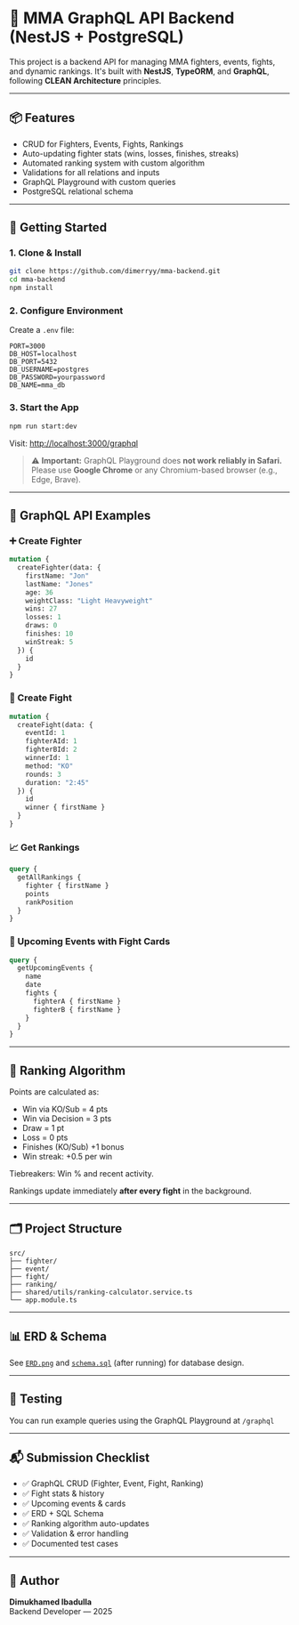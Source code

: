 # 🥋 MMA GraphQL API Backend (NestJS + PostgreSQL)

This project is a backend API for managing MMA fighters, events, fights, and dynamic rankings. It's built with **NestJS**, **TypeORM**, and **GraphQL**, following **CLEAN Architecture** principles.

---

## 📦 Features

- CRUD for Fighters, Events, Fights, Rankings
- Auto-updating fighter stats (wins, losses, finishes, streaks)
- Automated ranking system with custom algorithm
- Validations for all relations and inputs
- GraphQL Playground with custom queries
- PostgreSQL relational schema

---

## 🚀 Getting Started

### 1. Clone & Install
```bash
git clone https://github.com/dimerryy/mma-backend.git
cd mma-backend
npm install
```

### 2. Configure Environment
Create a `.env` file:
```
PORT=3000
DB_HOST=localhost
DB_PORT=5432
DB_USERNAME=postgres
DB_PASSWORD=yourpassword
DB_NAME=mma_db
```

### 3. Start the App
```bash
npm run start:dev
```
Visit: [http://localhost:3000/graphql](http://localhost:3000/graphql)
> ⚠️ **Important:** GraphQL Playground does **not work reliably in Safari.**  
> Please use **Google Chrome** or any Chromium-based browser (e.g., Edge, Brave).
---

## 🧠 GraphQL API Examples

### ➕ Create Fighter
```graphql
mutation {
  createFighter(data: {
    firstName: "Jon"
    lastName: "Jones"
    age: 36
    weightClass: "Light Heavyweight"
    wins: 27
    losses: 1
    draws: 0
    finishes: 10
    winStreak: 5
  }) {
    id
  }
}
```

### 🥊 Create Fight
```graphql
mutation {
  createFight(data: {
    eventId: 1
    fighterAId: 1
    fighterBId: 2
    winnerId: 1
    method: "KO"
    rounds: 3
    duration: "2:45"
  }) {
    id
    winner { firstName }
  }
}
```

### 📈 Get Rankings
```graphql
query {
  getAllRankings {
    fighter { firstName }
    points
    rankPosition
  }
}
```

### 📅 Upcoming Events with Fight Cards
```graphql
query {
  getUpcomingEvents {
    name
    date
    fights {
      fighterA { firstName }
      fighterB { firstName }
    }
  }
}
```

---

## 🧮 Ranking Algorithm

Points are calculated as:
- Win via KO/Sub = 4 pts
- Win via Decision = 3 pts
- Draw = 1 pt
- Loss = 0 pts
- Finishes (KO/Sub) +1 bonus
- Win streak: +0.5 per win

Tiebreakers: Win % and recent activity.

Rankings update immediately **after every fight** in the background.

---

## 🗂️ Project Structure
```
src/
├── fighter/
├── event/
├── fight/
├── ranking/
├── shared/utils/ranking-calculator.service.ts
└── app.module.ts
```

---

## 📊 ERD & Schema

See [`ERD.png`](ERD.png) and [`schema.sql`](./schema.sql) (after running) for database design.

---

## 🧪 Testing
You can run example queries using the GraphQL Playground at `/graphql` 

---

## 📬 Submission Checklist
- ✅ GraphQL CRUD (Fighter, Event, Fight, Ranking)
- ✅ Fight stats & history
- ✅ Upcoming events & cards
- ✅ ERD + SQL Schema
- ✅ Ranking algorithm auto-updates
- ✅ Validation & error handling
- ✅ Documented test cases

---

## 👤 Author
**Dimukhamed Ibadulla**  
Backend Developer — 2025

